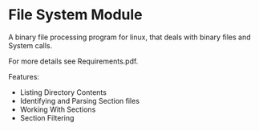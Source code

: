 
# File System Module
A binary file processing program for linux, that deals with binary files and System calls. 

For more details see Requirements.pdf.


Features: 

- Listing Directory Contents
- Identifying and Parsing Section files
- Working With Sections
- Section Filtering
